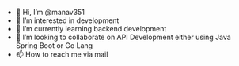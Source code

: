 - 👋 Hi, I’m @manav351
- 👀 I’m interested in development
- 🌱 I’m currently learning backend development
- 💞️ I’m looking to collaborate on API Development either using Java Spring Boot or Go Lang
- 📫 How to reach me via mail

<!---
manav351/manav351 is a ✨ special ✨ repository because its `README.md` (this file) appears on your GitHub profile.
You can click the Preview link to take a look at your changes.
--->
